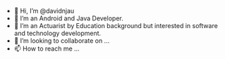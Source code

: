 - 👋 Hi, I’m @davidnjau
- 👀 I’m an Android and Java Developer.
- 🌱 I’m an Actuarist by Education background but interested in software and technology development.
- 💞️ I’m looking to collaborate on ...
- 📫 How to reach me ...

<!---
davidnjau/davidnjau is a ✨ special ✨ repository because its `README.md` (this file) appears on your GitHub profile.
You can click the Preview link to take a look at your changes.
--->
